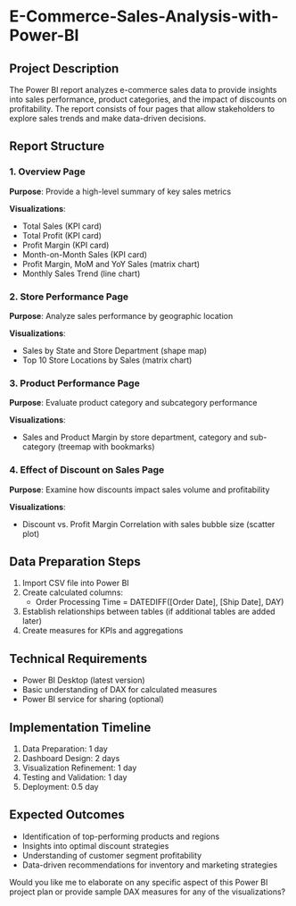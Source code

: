 # E-Commerce-Sales-Analysis-with-Power-BI

## Project Description
The Power BI report analyzes e-commerce sales data to provide insights into sales performance, product categories, and the impact of discounts on profitability. The report consists of four pages that allow stakeholders to explore sales trends and make data-driven decisions.

## Report Structure

### 1. Overview Page
**Purpose**: Provide a high-level summary of key sales metrics

**Visualizations**:
- Total Sales (KPI card)
- Total Profit (KPI card)
- Profit Margin (KPI card)
- Month-on-Month Sales (KPI card)
- Profit Margin, MoM and YoY Sales (matrix chart)  
- Monthly Sales Trend (line chart)

### 2. Store Performance Page
**Purpose**: Analyze sales performance by geographic location

**Visualizations**:
- Sales by State and Store Department (shape map)
- Top 10 Store Locations by Sales (matrix chart)

### 3. Product Performance Page
**Purpose**: Evaluate product category and subcategory performance

**Visualizations**:
- Sales and Product Margin by store department, category and sub-category (treemap with bookmarks)

### 4. Effect of Discount on Sales Page
**Purpose**: Examine how discounts impact sales volume and profitability

**Visualizations**:
- Discount vs. Profit Margin Correlation with sales bubble size (scatter plot)

## Data Preparation Steps
1. Import CSV file into Power BI
2. Create calculated columns:
   - Order Processing Time = DATEDIFF([Order Date], [Ship Date], DAY)
4. Establish relationships between tables (if additional tables are added later)
5. Create measures for KPIs and aggregations

## Technical Requirements
- Power BI Desktop (latest version)
- Basic understanding of DAX for calculated measures
- Power BI service for sharing (optional)

## Implementation Timeline
1. Data Preparation: 1 day
2. Dashboard Design: 2 days
3. Visualization Refinement: 1 day
4. Testing and Validation: 1 day
5. Deployment: 0.5 day

## Expected Outcomes
- Identification of top-performing products and regions
- Insights into optimal discount strategies
- Understanding of customer segment profitability
- Data-driven recommendations for inventory and marketing strategies

Would you like me to elaborate on any specific aspect of this Power BI project plan or provide sample DAX measures for any of the visualizations?

